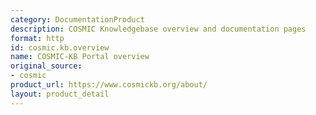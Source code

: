 ```yaml
---
category: DocumentationProduct
description: COSMIC Knowledgebase overview and documentation pages
format: http
id: cosmic.kb.overview
name: COSMIC-KB Portal overview
original_source:
- cosmic
product_url: https://www.cosmickb.org/about/
layout: product_detail
---
```

